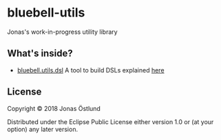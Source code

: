 # bluebell-utils

Jonas's work-in-progress utility library

## What's inside?

- [bluebell.utils.dsl](src/bluebell/utils/dsl.clj)
  A tool to build DSLs explained [here](http://ostlund.rocks/posts/2018-09-06-dsls/)


## License

Copyright © 2018 Jonas Östlund

Distributed under the Eclipse Public License either version 1.0 or (at
your option) any later version.
